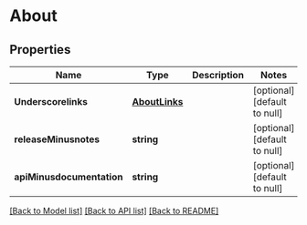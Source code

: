 # About

## Properties
Name | Type | Description | Notes
------------ | ------------- | ------------- | -------------
**Underscorelinks** | [**AboutLinks**](AboutLinks.md) |  | [optional] [default to null]
**releaseMinusnotes** | **string** |  | [optional] [default to null]
**apiMinusdocumentation** | **string** |  | [optional] [default to null]

[[Back to Model list]](../README.md#documentation-for-models) [[Back to API list]](../README.md#documentation-for-api-endpoints) [[Back to README]](../README.md)


